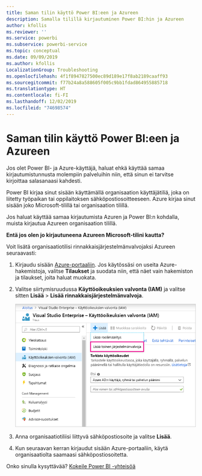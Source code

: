 ```yaml
---
title: Saman tilin käyttö Power BI:een ja Azureen
description: Samalla tilillä kirjautuminen Power BI:hin ja Azureen
author: kfollis
ms.reviewer: ''
ms.service: powerbi
ms.subservice: powerbi-service
ms.topic: conceptual
ms.date: 09/09/2019
ms.author: kfollis
LocalizationGroup: Troubleshooting
ms.openlocfilehash: 4f1f8947827500ec89d189e17f8ab2189caaff93
ms.sourcegitcommit: f77b24a8a588605f005c9bb1fdad864955885718
ms.translationtype: HT
ms.contentlocale: fi-FI
ms.lasthandoff: 12/02/2019
ms.locfileid: "74698574"
---
```

# <a name="using-the-same-account-for-power-bi-and-azure"></a>Saman tilin käyttö Power BI:een ja Azureen

Jos olet Power BI- ja Azure-käyttäjä, haluat ehkä käyttää samaa kirjautumistunnusta molempiin palveluihin niin, että sinun ei tarvitse kirjoittaa salasanaasi kahdesti.

Power BI kirjaa sinut sisään käyttämällä organisaation käyttäjätiliä, joka on liitetty työpaikan tai oppilaitoksen sähköpostiosoitteeseen.  Azure kirjaa sinut sisään joko Microsoft-tilillä tai organisaation tilillä.

Jos haluat käyttää samaa kirjautumista Azuren ja Power BI:n kohdalla, muista kirjautua Azureen organisaation tilillä.

**Entä jos olen jo kirjautuneena Azureen Microsoft-tilini kautta?**

Voit lisätä organisaatiotilisi rinnakkaisjärjestelmänvalvojaksi Azureen seuraavasti:

1. Kirjaudu sisään [Azure-portaaliin](https://portal.azure.com/). Jos käytössäsi on useita Azure-hakemistoja, valitse **Tilaukset** ja suodata niin, että näet vain hakemiston ja tilaukset, joita haluat muokata.

1. Valitse siirtymisruudussa **Käyttöoikeuksien valvonta (IAM)** ja valitse sitten **Lisää** \> **Lisää rinnakkaisjärjestelmänvalvoja**.

    ![Rinnakkaisjärjestelmänvalvojan lisääminen Azure-portaalissa](media/service-admin-how-to-use-the-same-account-as-azure/add-co-administrator.png)

1. Anna organisaatiotiliisi liittyvä sähköpostiosoite ja valitse **Lisää**.

1. Kun seuraavan kerran kirjaudut sisään Azure-portaaliin, käytä organisaatiolta saamaasi sähköpostiosoitetta.

Onko sinulla kysyttävää? [Kokeile Power BI -yhteisöä](https://community.powerbi.com/)
